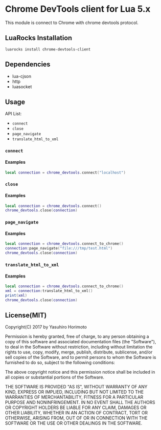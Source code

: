 Chrome DevTools client for Lua 5.x
==================================
This module is connect to Chrome with chrome devtools protocol.


LuaRocks Installation
---------------------
`luarocks install chrome-devtools-client`

Dependencies
------------
- lua-cjson
- http
- luasocket

Usage
-----
API List:

- `connect`
- `close`
- `page_navigate`
- `translate_html_to_xml`

### `connect`

#### Examples
```lua
local connection = chrome_devtools.connect("localhost")
```

### `close`

#### Examples
```lua
local connection = chrome_devtools.connect()
chrome_devtools.close(connection)
```

### `page_navigate`

#### Examples
```lua
local connection = chrome_devtools.connect_to_chrome()
connection:page_navigate("file:///tmp/test.html")
chrome_devtools.close(connection)
```

### `translate_html_to_xml`

#### Examples
```lua
local connection = chrome_devtools.connect_to_chrome()
xml = connection:translate_html_to_xml()
print(xml)
chrome_devtools.close(connection)
```

License(MIT)
-------
Copyright(C) 2017 by Yasuhiro Horimoto

Permission is hereby granted, free of charge, to any person obtaining a copy of this software and associated documentation
files (the "Software"), to deal in the Software without restriction, including without limitation the rights to use, copy, modify,
merge, publish, distribute, sublicense, and/or sell copies of the Software, and to permit persons to whom the Software is
furnished to do so, subject to the following conditions:

The above copyright notice and this permission notice shall be included in all copies or substantial portions of the Software.

THE SOFTWARE IS PROVIDED "AS IS", WITHOUT WARRANTY OF ANY KIND, EXPRESS OR IMPLIED, INCLUDING
BUT NOT LIMITED TO THE WARRANTIES OF MERCHANTABILITY, FITNESS FOR A PARTICULAR PURPOSE AND
NONINFRINGEMENT. IN NO EVENT SHALL THE AUTHORS OR COPYRIGHT HOLDERS BE LIABLE FOR ANY CLAIM,
DAMAGES OR OTHER LIABILITY, WHETHER IN AN ACTION OF CONTRACT, TORT OR OTHERWISE, ARISING FROM,
OUT OF OR IN CONNECTION WITH THE SOFTWARE OR THE USE OR OTHER DEALINGS IN THE SOFTWARE.
